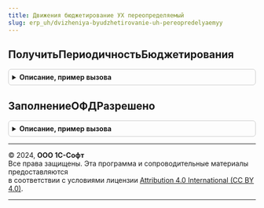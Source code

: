 ```yaml
---
title: Движения бюджетирование УХ переопределяемый
slug: erp_uh/dvizheniya-byudzhetirovanie-uh-pereopredelyaemyy
---
```



## ПолучитьПериодичностьБюджетирования
<details style="margin: 1em 0; padding: 0.5em; border: 1px solid #ccc; border-radius: 6px;">

<summary style="font-weight: bold; cursor: pointer;">Описание, пример вызова</summary>

```bsl
// Функция позволяет определить периодичность бюджетирования в зависимости от вида бюджета.
//
// Параметры:
//  ВидБюджета	 - 	ПеречислениеСсылка.ПредназначенияЭлементовСтруктурыОтчета - Вид бюджета, для которого
// необходимо получить периодичность.
//
// Возвращаемое значение:
//  ПеречислениеСсылка.Периодичность - Периодичность бюджетов.
//
Функция ПолучитьПериодичностьБюджетирования(ВидБюджета=Неопределено) Экспорт
```

Пример вызова
```bsl
Результат = ДвиженияБюджетированиеУХПереопределяемый.ПолучитьПериодичностьБюджетирования(ВидБюджета);
```
</details>

## ЗаполнениеОФДРазрешено
<details style="margin: 1em 0; padding: 0.5em; border: 1px solid #ccc; border-radius: 6px;">

<summary style="font-weight: bold; cursor: pointer;">Описание, пример вызова</summary>

```bsl

// Возвращает признак возможности создания ОФД по документу-источнику
Функция ЗаполнениеОФДРазрешено(ИсточникСсылка) Экспорт
```

Пример вызова
```bsl
Результат = ДвиженияБюджетированиеУХПереопределяемый.ЗаполнениеОФДРазрешено(ИсточникСсылка) 
```
</details>

---

© 2024, **ООО 1С-Софт**  
Все права защищены. Эта программа и сопроводительные материалы предоставляются  
в соответствии с условиями лицензии [Attribution 4.0 International (CC BY 4.0)](https://creativecommons.org/licenses/by/4.0/legalcode).

---
